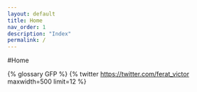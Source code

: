 ```yaml
---
layout: default
title: Home
nav_order: 1
description: "Index"
permalink: /
---
```


#Home


{% glossary GFP %}
{% twitter https://twitter.com/ferat_victor maxwidth=500 limit=12 %}